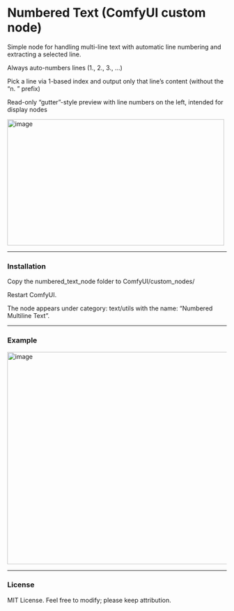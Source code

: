 # Numbered Text (ComfyUI custom node)
Simple node for handling multi-line text with automatic line numbering and extracting a selected line.

Always auto-numbers lines (1., 2., 3., …)

Pick a line via 1-based index and output only that line’s content (without the “n. ” prefix)

Read-only “gutter”-style preview with line numbers on the left, intended for display nodes

<img width="498" height="290" alt="image" src="https://github.com/user-attachments/assets/a2be26e3-df46-440b-87d9-15baea145151" />

---

### Installation
Copy the numbered_text_node folder to ComfyUI/custom_nodes/

Restart ComfyUI.

The node appears under category: text/utils with the name: “Numbered Multiline Text”.

---

### Example

<img width="877" height="488" alt="image" src="https://github.com/user-attachments/assets/5145db71-27b8-4357-836f-64819606f69b" />

---

### License
MIT License. Feel free to modify; please keep attribution.
